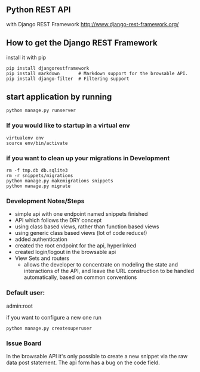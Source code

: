 ## Python REST API
with Django REST Framework
http://www.django-rest-framework.org/

## How to get the Django REST Framework
install it with pip
```
pip install djangorestframework
pip install markdown       # Markdown support for the browsable API.
pip install django-filter  # Filtering support
```

## start application by running
```
python manage.py runserver
```

### If you would like to startup in a virtual env
```
virtualenv env
source env/bin/activate
```

### if you want to clean up your migrations in Development
```
rm -f tmp.db db.sqlite3
rm -r snippets/migrations
python manage.py makemigrations snippets
python manage.py migrate
```

### Development Notes/Steps
- simple api with one endpoint named snippets finished
- API which follows the DRY concept
- using class based views, rather than function based views
- using generic class based views (lot of code reduce!)
- added authentication
- created the root endpoint for the api, hyperlinked
- created login/logout in the browsable api
- View Sets and routers
  - allows the developer to concentrate on modeling the state and interactions of the API, and leave the URL construction to be handled automatically, based on common conventions

### Default user:
admin:root

if you want to configure a new one run
```
python manage.py createsuperuser
```

### Issue Board
In the browsable API it's only possible to create a new snippet via the raw data post statement.
The api form has a bug on the code field.
